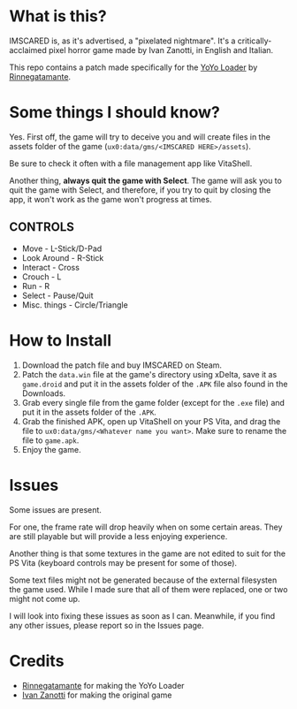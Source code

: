 # What is this?
IMSCARED is, as it's advertised, a "pixelated nightmare". It's a critically-acclaimed pixel horror game made by Ivan Zanotti, in English and Italian.

This repo contains a patch made specifically for the [YoYo Loader](https://github.com/Rinnegatamante/yoyoloader_vita) by [Rinnegatamante](https://github.com/Rinnegatamante).

# Some things I should know?
Yes. First off, the game will try to deceive you and will create files in the assets folder of the game (`ux0:data/gms/<IMSCARED HERE>/assets`).

Be sure to check it often with a file management app like VitaShell. 

Another thing, **always quit the game with Select**. The game will ask you to quit the game with Select, and therefore, if you try to quit by closing the app, it won't work as the game won't progress at times.

## CONTROLS
- Move - L-Stick/D-Pad
- Look Around - R-Stick
- Interact - Cross
- Crouch - L
- Run - R
- Select - Pause/Quit
- Misc. things - Circle/Triangle

# How to Install
1. Download the patch file and buy IMSCARED on Steam.
2. Patch the `data.win` file at the game's directory using xDelta, save it as `game.droid` and put it in the assets folder of the `.APK` file also found in the Downloads.
3. Grab every single file from the game folder (except for the `.exe` file) and put it in the assets folder of the `.APK`.
4. Grab the finished APK, open up VitaShell on your PS Vita, and drag the file to `ux0:data/gms/<Whatever name you want>`. Make sure to rename the file to `game.apk`.
5. Enjoy the game.

# Issues
Some issues are present.

For one, the frame rate will drop heavily when on some certain areas. They are still playable but will provide a less enjoying experience.

Another thing is that some textures in the game are not edited to suit for the PS Vita (keyboard controls may be present for some of those).

Some text files might not be generated because of the external filesysten the game used. While I made sure that all of them were replaced, one or two might not come up.

I will look into fixing these issues as soon as I can. Meanwhile, if you find any other issues, please report so in the Issues page.

# Credits
- [Rinnegatamante](https://github.com/Rinnegatamante) for making the YoYo Loader
- [Ivan Zanotti](https://twitter.com/mymadnessworks?lang=en) for making the original game
